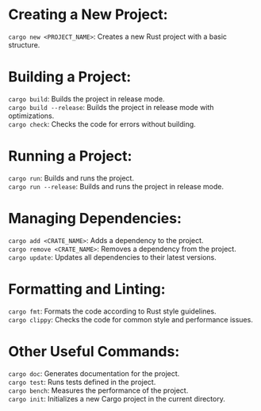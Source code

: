 # Creating a New Project:
`cargo new <PROJECT_NAME>`:   Creates a new Rust project with a basic structure.

# Building a Project:
`cargo build`:                Builds the project in release mode.  
`cargo build --release`:      Builds the project in release mode with optimizations.  
`cargo check`:                Checks the code for errors without building.

# Running a Project:
`cargo run`:                  Builds and runs the project.  
`cargo run --release`:        Builds and runs the project in release mode.

# Managing Dependencies:
`cargo add <CRATE_NAME>`:     Adds a dependency to the project.  
`cargo remove <CRATE_NAME>`:  Removes a dependency from the project.  
`cargo update`:               Updates all dependencies to their latest versions.

# Formatting and Linting:
`cargo fmt`:                  Formats the code according to Rust style guidelines.  
`cargo clippy`:               Checks the code for common style and performance issues.

# Other Useful Commands:
`cargo doc`:                  Generates documentation for the project.  
`cargo test`:                 Runs tests defined in the project.  
`cargo bench`:                Measures the performance of the project.  
`cargo init`:                 Initializes a new Cargo project in the current directory.